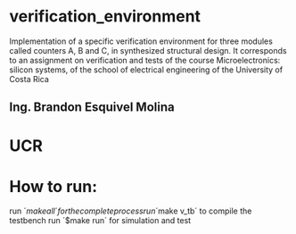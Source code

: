 # verification_environment
Implementation of a specific verification environment for three modules called counters A, B and C, in synthesized structural design. It corresponds to an assignment on verification and tests of the course Microelectronics: silicon systems, of the school of electrical engineering of the University of Costa Rica

## Ing. Brandon Esquivel Molina
# UCR

# How to run:
run ´$make all´ for the complete process
run ´$make v_tb´ to compile the testbench
run ´$make run´ for simulation and test

